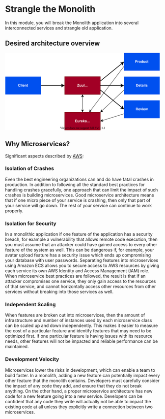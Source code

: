 # Strangle the Monolith

In this module, you will break the Monolith application into several
interconnected services and strangle old application.

## Desired architecture overview

<center><img src="images/architecture.svg" /></center>

## Why Microservices?

Significant aspects described by [AWS][1]:

### Isolation of Crashes

Even the best engineering organizations can and do have fatal crashes in
production. In addition to following all the standard best practices for
handling crashes gracefully, one approach that can limit the impact of such
crashes is building microservices. Good microservice architecture means that
if one micro piece of your service is crashing, then only that part of your
service will go down. The rest of your service can continue to work properly.

### Isolation for Security

In a monolithic application if one feature of the application has a security
breach, for example a vulnerability that allows remote code execution, then you
must assume that an attacker could have gained access to every other feature of
the system as well. This can be dangerous if, for example, your avatar upload
feature has a security issue which ends up compromising your database with user
passwords. Separating features into microservices using Amazon ECS allows you to
secure access to AWS resources by giving each service its own AWS Identity and
Access Management (IAM) role. When microservice best practices are followed, the
result is that if an attacker compromises one service, they only gain access to
the resources of that service, and cannot horizontally access other resources
from other services without breaking into those services as well.

### Independent Scaling

When features are broken out into microservices, then the amount of
infrastructure and number of instances used by each microservice class can be
scaled up and down independently. This makes it easier to measure the cost of a
particular feature and identify features that may need to be optimized first. If
one particular feature is having issues with its resource needs, other features
will not be impacted and reliable performance can be maintained.

### Development Velocity

Microservices lower the risks in development, which can enable a team to build
faster. In a monolith, adding a new feature can potentially impact every other
feature that the monolith contains. Developers must carefully consider the
impact of any code they add, and ensure that they do not break anything. On the
other hand, a proper microservice architecture has new code for a new feature
going into a new service. Developers can be confident that any code they write
will actually not be able to impact the existing code at all unless they
explicitly write a connection between two microservices.

[1]: https://aws.amazon.com/getting-started/hands-on/break-monolith-app-microservices-ecs-docker-ec2/module-three/
